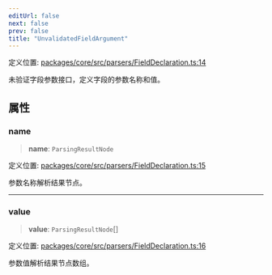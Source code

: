 ```yaml
---
editUrl: false
next: false
prev: false
title: "UnvalidatedFieldArgument"
---
```


定义位置: [packages/core/src/parsers/FieldDeclaration.ts:14](https://github.com/mProjectsCode/obsidian-meta-bind-plugin/blob/6e87907d27dd07b6437b63c980b11d2bfef62599/packages/core/src/parsers/FieldDeclaration.ts#L14)

未验证字段参数接口，定义字段的参数名称和值。

## 属性

### name

> **name**: `ParsingResultNode`

定义位置: [packages/core/src/parsers/FieldDeclaration.ts:15](https://github.com/mProjectsCode/obsidian-meta-bind-plugin/blob/6e87907d27dd07b6437b63c980b11d2bfef62599/packages/core/src/parsers/FieldDeclaration.ts#L15)

参数名称解析结果节点。

***

### value

> **value**: `ParsingResultNode`[]

定义位置: [packages/core/src/parsers/FieldDeclaration.ts:16](https://github.com/mProjectsCode/obsidian-meta-bind-plugin/blob/6e87907d27dd07b6437b63c980b11d2bfef62599/packages/core/src/parsers/FieldDeclaration.ts#L16)

参数值解析结果节点数组。
